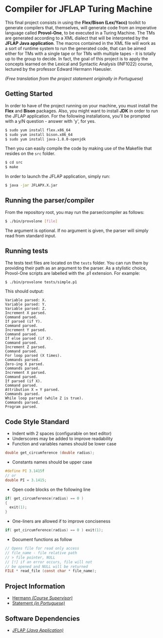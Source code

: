 # Compiler for JFLAP Turing Machine

This final project consists in using the **Flex/Bison (Lex/Yacc)** toolkit to generate compilers that,
themselves, will generate code from an imperative language called **Provol-One**, to be executed in a Turing
Machine. The TMs are generated according to a XML dialect that will be interpreted by the **JFLAP Java
application**. The macros contained in the XML file will work as a sort of runtime system to run the
generated code, that can be aimed either for TMs with a single tape or for TMs with multiple tapes - it
is totally up to the group to decide. In fact, the goal of this project is to apply the concepts learned
on the Lexical and Syntactic Analysis (INF1022) course, lectured by the professor Edward Hermann Haeusler.

*(Free translation from the project statement originally in Portuguese)*

## Getting Started

In order to have of the project running on your machine, you must install the **Flex** and **Bison** packages.
Also, you might want to install **JDK** in order to run the JFLAP application. For the following installations,
you'll be prompted with a y/N question - answer with 'y', for yes.

``` bash
$ sudo yum install flex.x86_64
$ sudo yum install bison.x86_64
$ sudo yum install java-1.8.0-openjdk
```

Then you can easily compile the code by making use of the Makefile that resides on the `src` folder.

``` bash
$ cd src
$ make
```

In order to launch the JFLAP application, simply run:

``` bash
$ java -jar JFLAPX.X.jar
```

## Running the parser/compiler

From the repository root, you may run the parser/compiler as follows:

``` bash
$ ./bin/provolone [file]
```

The argument is optional. If no argument is given, the parser will simply
read from standard input.

## Running tests

The tests text files are located on the `tests` folder. You can run them
by providing their path as an argument to the parser. As a stylistic choice,
Provol-One scripts are labelled with the .p1 extension. For example:

``` bash
$ ./bin/provolone tests/simple.p1
```

This should output:

```
Variable parsed: X.
Variable parsed: Y.
Variable parsed: Z.
Increment X parsed.
Command parsed.
If parsed (if Y).
Command parsed.
Increment Y parsed.
Command parsed.
If else parsed (if X).
Command parsed.
Increment Z parsed.
Command parsed.
For loop parsed (X times).
Commands parsed.
Zero-ing X parsed.
Commands parsed.
Increment X parsed.
Command parsed.
If parsed (if X).
Command parsed.
Attribution X = Y parsed.
Commands parsed.
While loop parsed (while Z is true).
Commands parsed.
Program parsed.
```

## Code Style Standard

* Indent with 2 spaces (configurable on text editor)
* Underscores may be added to improve readability
* Function and variables names should be lower case

``` c
double get_circumference (double radius);
```

* Constants names should be upper case

``` c
#define PI 3.1415f
// or
double PI = 3.1415;
```

* Open code blocks on the following line

``` c
if( get_circumference(radius) == 0 )
{
  exit(1);
}
```

* One-liners are allowed if to improve conciseness

``` c
if( get_circumference(radius) == 0 ) exit(1);
```

* Document functions as follow

``` c
// Opens file for read only access
// file_name - file relative path
// > file pointer, NULL
// [!] if an error occurs, file will not
// be opened and NULL will be returned
FILE * read_file (const char * file_name);
```

## Project Information

* [Hermann *(Course Supervisor)*](http://www-di.inf.puc-rio.br/~hermann/)
* [Statement *(in Portuguese)*](https://drive.google.com/file/d/185EW11LlP18a115te7fuPol0oz6TyTKs/view?usp=sharing)

## Software Dependencies

* [JFLAP *(Java Application)*](http://www.jflap.org/jflaptmp/)
